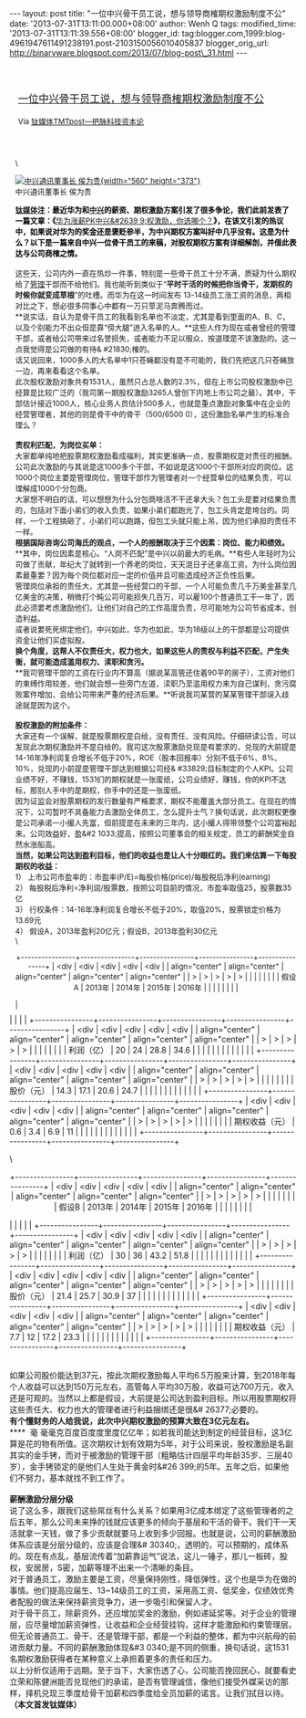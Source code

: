 --- layout: post title:
"一位中兴骨干员工说，想与领导商榷期权激励制度不公" date:
'2013-07-31T13:11:00.000+08:00' author: Wenh Q tags: modified\_time:
'2013-07-31T13:11:39.556+08:00' blogger\_id:
tag:blogger.com,1999:blog-4961947611491238191.post-2103150056010405837
blogger\_orig\_url:
http://binaryware.blogspot.com/2013/07/blog-post\_31.html ---
<div style="margin: 10px; padding: 5px;">

<div style="font-size: 18px;">

[\
一位中兴骨干员工说，想与领导商榷期权激励制度不公](http://www.tmtpost.com/52735.html)

</div>

<div style="font-size: 13px;">

Via [钛媒体TMTpost—把脉科技资本论](http://www.tmtpost.com/)

</div>

</div>

<div style="font-size: 13px; padding: 15px 0 10px 10px;">

\
<div style="width: 570px;">

[![中兴通讯董事长
侯为贵](http://www.tmtpost.com/wp-content/uploads/2013/04/%E4%B8%AD%E5%85%B4%E9%80%9A%E8%AE%AF%E8%91%A3%E4%BA%8B%E9%95%BF%E4%BE%AF%E4%B8%BA%E8%B4%B5%E5%85%88%E7%94%9F%E8%87%B4%E6%AC%A2%E8%BF%8E%E8%AF%8D-560x373.jpg "中兴通讯董事长 侯为贵"){width="560"
height="373"}](http://www.tmtpost.com/wp-content/uploads/2013/04/%E4%B8%AD%E5%85%B4%E9%80%9A%E8%AE%AF%E8%91%A3%E4%BA%8B%E9%95%BF%E4%BE%AF%E4%B8%BA%E8%B4%B5%E5%85%88%E7%94%9F%E8%87%B4%E6%AC%A2%E8%BF%8E%E8%AF%8D.jpg)\
中兴通讯董事长 侯为贵

</div>

**<span style="color: black;"><span
style="color: blue;">[钛媒体](http://www.tmtpost.com/ "钛媒体")</span>注：最近华为和[中兴](http://www.tmtpost.com/tag/zte "查看 中兴 中的全部文章")的薪资、期权激励方案引发了很多争论，我们此前发表了一篇文章：《</span>**[华为涨薪PK中兴&\#2639
9;权激励，你选哪个？](http://www.tmtpost.com/51899.html "阅读更多关于 华为涨薪PK中兴期权激励，你选哪个？")**<span
style="color: black;">》，在该文引发的热议中，如果说对华为的奖金还是褒贬参半，为中兴期权方案叫好中几乎没有。这是为什么？以下是一篇来自中兴一位骨干员工的来稿，对股权期权方案有详细解剖，并借此表达与公司商榷之情。</span>**\
\
这些天，公司内外一直在热炒一件事，特别是一些骨干员工十分不满，质疑为什么期权给了[管理](http://www.tmtpost.com/tag/%E7%AE%A1%E7%90%86 "查看 管理 中的全部文章")干部而不给他们。我也能听到类似于“**平时干活的时候把你当骨干，发期权的时候你就变成草根**”的吐槽。而华为在这一时间发布
13-14级员工涨工资的消息，两相对比之下，想必很多同事心中都有一万只草泥马奔腾而过。\
**说实话，自认为是骨干员工的我看到名单也不淡定，尤其是看到里面的A、B、C，以及个别能力不出众但是靠“傍大腿”进入名单的人。**这些人作为现在或者曾经的管理干部，或者给公司带来过名誉损失，或者能力不足以服众，按道理是不该激励的。这一点我觉得是公司做的有待&
\#21830;榷的。\
话又说回来，1000多人的大名单中1只苍蝇都没有是不可能的，我们先把这几只苍蝇放一边，再来看看这个名单。\
此次股权激励对象共有1531人，虽然只占总人数的2.3%，但在上市公司股权激励中已经算是比较广泛的（我司第一期股权激励3265人曾创下内地上市公司之最）。其中，干部估计接近1000人，核心业务人员估计500多人，也就是重点激励对象集中在企业的经营管理者，其他的则是骨干中的骨干（500/6500
0），这份激励名单产生的标准合理么？\
\
**责权利匹配，为岗位买单：**\
大家都单纯地把股票期权激励看成福利，其实更准确一点，股票期权是对责任的报酬。公司此次激励的与其说是这1000多个干部，不如说是这1000个干部所对应的岗位。这1000个岗位主要是管理岗位，管理干部作为管理者对一个经营单位的结果负责，可以理解成1000个分包商。\
大家想不明白的话，可以想想为什么分包商啥活不干还拿大头？包工头是要对结果负责的，包括对下面小弟们的收入负责，如果小弟们都跑光了，包工头肯定是垮台的。同样，一个工程搞砸了，小弟们可以跑路，但包工头就只能上吊，因为他们承担的责任不一样。\
**根据国际咨询公司海氏的观点，一个人的报酬取决于三个因素：岗位、能力和绩效。**\
**其中，岗位因素是核心。“人岗不匹配”是中兴以前最大的毛病。**有些人年轻时为公司做了贡献，年纪大了就转到一个养老的岗位，天天混日子还拿高工资。为什么岗位因素最重要？因为每个岗位都对应一定的价值并且可能造成经济正负性后果。\
管理岗位承担的责任大，尤其是一些经营口的干部，一个人可能负责几千万美金甚至几亿美金的决策，稍微打个盹公司可能损失几百万，可以雇100个普通员工干一年了，因此必须要考虑激励他们，让他们对自己的工作高度负责，尽可能地为公司节省成本，创造利益。\
或者说要死死绑定他们，中兴如此，华为也如此，华为18级以上的干部都是公司提供资金让他们买虚拟股。\
**换个角度，这帮人不仅责任大，权力也大，如果这些人的责权与利益不匹配，产生失衡，就可能造成滥用权力、渎职和贪污。**\
**我司管理干部的工资在行业内不算高（据说某高管还住着90平的房子），工资对他们的束缚作用较差，他们就会想一些旁门左道，渎职乃至滥用权力来为自己谋利，贪污腐败案件增加，会给公司带来严重的经济后果。**听说我司某营的某某管理干部误入歧途就是因为这个。\
\
**股权激励的附加条件：**\
大家还有一个误解，就是股票期权是白给，没有责任、没有风险。仔细研读公告，可以发现此次期权激励并不是白给的。我司这次股票激励兑现是有要求的，兑现的大前提是14-16年净利润复合增长不低于20%，ROE（股本回报率）分别不低于6%、8%、10%，兑现的小前提是管理干部达到根据公司经&
\#33829;目标制定的个人KPI。公司业绩不好，不赚钱，1531们的期权就是一张废纸，公司业绩好，赚钱，你的KPI不达标，那别人手中的是期权，你手中的还是一张废纸。\
因为证监会对股票期权的发行数量有严格要求，期权不能覆盖大部分员工。在现在的情况下，公司暂时不具备能力去激励全体员工，怎么提升士气？换句话说，此次期权更像是公司承诺一小撮人先富，但前提是在未来的三年内，这小撮人得带领整个公司富裕起来。公司效益好，盈&\#2
1033;提高，按照公司董事会的相关规定，员工的薪酬奖金自然水涨船高。\
**当然，如果公司达到盈利目标，他们的收益也是让人十分眼红的。我们来估算一下每股期权的收益：**\
1） 上市公司市盈率的：市盈率(P/E)=每股价格(price)/每股税后净利(earning)\
2）
每股税后净利=净利润/股票数，按照公司目前的情况，市盈率取值25，股票数35亿\
3）
行权条件：14-16年净利润复合增长不低于20%，取值20%，股票锁定价格为13.69元\
4） 假设A，2013年盈利20亿元；假设B，2013年盈利30亿元\
\
<div align="center">

+----------------+----------------+----------------+----------------+----------------+
| <div           | <div           | <div           | <div           | <div           |
| align="center" | align="center" | align="center" | align="center" | align="center" |
| >              | >              | >              | >              | >              |
|                |                |                |                |                |
| 假设A          | 2013年         | 2014年         | 2015年         | 2016年         |
|                |                |                |                |                |
| </div>         | </div>         | </div>         | </div>         | </div>         |
+----------------+----------------+----------------+----------------+----------------+
| <div           | <div           | <div           | <div           | <div           |
| align="center" | align="center" | align="center" | align="center" | align="center" |
| >              | >              | >              | >              | >              |
|                |                |                |                |                |
| 利润（亿）     | 20             | 24             | 28.8           | 34.6           |
|                |                |                |                |                |
| </div>         | </div>         | </div>         | </div>         | </div>         |
+----------------+----------------+----------------+----------------+----------------+
| <div           | <div           | <div           | <div           | <div           |
| align="center" | align="center" | align="center" | align="center" | align="center" |
| >              | >              | >              | >              | >              |
|                |                |                |                |                |
| 股价（元）     | 14.3           | 17.1           | 20.6           | 24.7           |
|                |                |                |                |                |
| </div>         | </div>         | </div>         | </div>         | </div>         |
+----------------+----------------+----------------+----------------+----------------+
| <div           | <div           | <div           | <div           | <div           |
| align="center" | align="center" | align="center" | align="center" | align="center" |
| >              | >              | >              | >              | >              |
|                |                |                |                |                |
| 期权收益（元） | 0.6            | 3.4            | 6.9            | 11             |
|                |                |                |                |                |
| </div>         | </div>         | </div>         | </div>         | </div>         |
+----------------+----------------+----------------+----------------+----------------+

</div>

\
<div align="center">

+----------------+----------------+----------------+----------------+----------------+
| <div           | <div           | <div           | <div           | <div           |
| align="center" | align="center" | align="center" | align="center" | align="center" |
| >              | >              | >              | >              | >              |
|                |                |                |                |                |
| 假设B          | 2013年         | 2014年         | 2015年         | 2016年         |
|                |                |                |                |                |
| </div>         | </div>         | </div>         | </div>         | </div>         |
+----------------+----------------+----------------+----------------+----------------+
| <div           | <div           | <div           | <div           | <div           |
| align="center" | align="center" | align="center" | align="center" | align="center" |
| >              | >              | >              | >              | >              |
|                |                |                |                |                |
| 利润（亿）     | 30             | 36             | 43.2           | 51.8           |
|                |                |                |                |                |
| </div>         | </div>         | </div>         | </div>         | </div>         |
+----------------+----------------+----------------+----------------+----------------+
| <div           | <div           | <div           | <div           | <div           |
| align="center" | align="center" | align="center" | align="center" | align="center" |
| >              | >              | >              | >              | >              |
|                |                |                |                |                |
| 股价（元）     | 21.4           | 25.7           | 30.9           | 37             |
|                |                |                |                |                |
| </div>         | </div>         | </div>         | </div>         | </div>         |
+----------------+----------------+----------------+----------------+----------------+
| <div           | <div           | <div           | <div           | <div           |
| align="center" | align="center" | align="center" | align="center" | align="center" |
| >              | >              | >              | >              | >              |
|                |                |                |                |                |
| 期权收益（元） | 7.7            | 12             | 17.2           | 23.3           |
|                |                |                |                |                |
| </div>         | </div>         | </div>         | </div>         | </div>         |
+----------------+----------------+----------------+----------------+----------------+

</div>

\
如果公司股价能达到37元，按此次期权激励每人平均6.5万股来计算，到2018年每个人收益可以达到150万元左右，高管每人平均30万股，收益可达700万元，收入还是可观的。当然以上都是假设，大前提是公司达到盈利目标。所以用股票期权将这些责任大、权力也大的管理者进行利益捆绑还是很&\#
26377;必要的。\
**有个懂财务的人给我说，此次中兴期权激励的预算大致在3亿元左右。**\
****  毫
毫毫克百度百度度里度亿亿年；如若我司能达到制定的经营目标，这3亿算是花的物有所值。这次期权计划有效期为5年，对于公司来说，股权激励是名副其实的金手铐，而对于被激励的管理干部（粗略估计四层平均年龄35岁、三层40岁），金手铐锁定的是他们人生处于黄金时&\#26
399;的5年。五年之后，如果他们不努力，基本就找不到工作了。\
\
**薪酬激励分层分级**\
说了这么多，跟我们这些屌丝有什么关系？如果用3亿成本绑定了这些管理者的之后五年，那么公司未来挣的钱就应该更多的倾向于基层和干活的骨干。我们干一天活就拿一天钱，做了多少贡献就要马上收到多少回报。也就是说，公司的薪酬激励体系应该是分层分级的，应该是合理&\#
30340;，透明的，可以预期的，成体系的。现在有点乱，基层流传着“加薪靠运气”说法，这儿一锤子，那儿一板砖，股权，安居房，S密，加薪等理不出来一个清晰的条目。\
对于普通员工，激励主要是工资，尽量保持刚性，降低弹性，这个也是华为在做的事情。他们提高应届生、13\~14级员工的工资，采用高工资、低奖金，仅绩效优秀者配股的做法来保持薪资竞争力，进一步吸引和保留人才。\
对于骨干员工，除薪资外，还应增加奖金的激励，例如递延奖等。对于企业的管理层，应尽量增加薪资弹性，让收益和企业经营挂钩，这样才能激励和约束管理层。但无论普通员工、骨干、还是管理干部，都是一个利益的整体，都为中兴航母的前进贡献力量。不同的薪酬激励体现&\#3
0340;是不同的侧重，换句话说，这1531名期权激励获得者在某种意义上承担着更多的责任和压力。\
以上分析仅适用于远期。至于当下，大家伤透了心，公司能否挽回民心，就要看史立荣和陈健洲能否兑现他们的承诺，是否有管理诚信，像他们接受外媒采访的那样，择机兑现三季度给骨干加薪和四季度给全员加薪的诺言。让我们拭目以待。**（本文首发钛媒体）**

</div>
